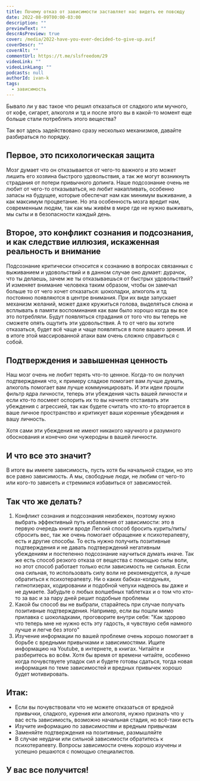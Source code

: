 ```yaml
---
title: Почему отказ от зависимости заставляет нас видеть ее повсюду
date: 2022-08-09T00:00-03:00
description: ""
previewText: ""
descrAsPreview: true
cover: /media/2022-have-you-ever-decided-to-give-up.avif
coverDescr: ""
coverAlt: ""
commentUrl: https://t.me/slsfreedom/29
videoLink: ""
videoLinkLang: ""
podcasts: null
authorId: ivan-k
tags:
  - зависимость
---
```

Бывало ли у вас такое что решил отказаться от сладкого или мучного, от кофе, сигарет, алкоголя и тд и после этого вы в какой-то момент еще больше стали потреблять этого вещества?

Так вот здесь задействовано сразу несколько механизмов, давайте разбираться по порядку.

## Первое, это психологическая защита

Мозг думает что он отказывается от чего-то важного и это может лишить его хозяина быстрого удовольствия, а так же могут возникнуть страдания от потери привычного допинга. Наше подсознание очень не любит от чего-то отказываться, но любит накапливать, особенно запасы на будущее, которые обеспечат нам как минимум выживание, а как максимум процветание. Но эта особенность мозга вредит нам, современным людям, так как мы живём в мире где не нужно выживать, мы сыты и в безопасности каждый день.

## Второе, это конфликт сознания и подсознания, и как следствие иллюзия, искаженная реальность и внимание

Подсознание критически относится к сознанию в вопросах связанных с выживанием и удовольствий и в данном случае оно думает: дурачок, что ты делаешь, зачем же ты отказываешься от быстрых удовольствий? И изменяет внимание человека таким образом, чтобы он замечал больше то от чего хочет отказаться: шоколадки, алкоголь и тд постоянно появляются в центре внимания. При их виде запускает механизм желаний, может даже кружиться голова, выделяться слюна и всплывать в памяти воспоминания как вам было хорошо когда вы все это потребляли. Будут появляться страдания от того что вы теперь не сможете опять ощутить эти удовольствия. А то от чего вы хотите отказаться, будет всё чаще и чаще появляться в поле вашего зрения. И в итоге этой массированной атаки вам очень сложно справиться с собой.

## Подтверждения и завышенная ценность

Наш мозг очень не любит терять что-то ценное. Когда-то он получил подтверждения что, к примеру сладкое помогает вам лучше думать, алкоголь помогает вам лучше коммуницировать. И эти идеи прошли фильтр ядра личности, теперь эти убеждения часть вашей личности и если кто-то посмеет оспорить их то вы начнете отстаивать эти убеждения с агрессией, так как будете считать что кто-то вторгается в ваше личное пространство и критикует ваши коренные убеждения и вашу личность.

Хотя сами эти убеждения не имеют никакого научного и разумного обоснования и конечно они чужеродны в вашей личности.

## И что все это значит?

В итоге вы имеете зависимость, пусть хотя бы начальной стадии, но это все равно зависимость. А мы, свободные люди, не любим от чего-то или кого-то зависеть и стремимся избавиться от зависимостей.

## Так что же делать?

1. Конфликт сознания и подсознания неизбежен, поэтому нужно выбрать эффективный путь избавления от зависимости: это в первую очередь книги вроде Легкий способ бросить курить/пить/сбросить вес, так же очень помогает обращение к психотерапевту, есть и другие способы. То есть нужно получить позитивные подтверждения и не давать подтверждений негативным убеждениям и постепенно подсознание научиться думать иначе. Так же есть способ резкого отказа от вещества с помощью силы воли, но этот способ работает только если зависимость не сильная. Если она сильная, то использовать силу воли не рекомендуется, а лучше обратиться к психотерапевту. Ни о каких бабках-колдуньях, гипнотизерах, кодировании и подобной чепухи надеюсь вы даже и не думаете. Забудьте о любых волшебных таблетках и о том что кто-то за вас и за пару дней решит подобные проблемы
2. Какой бы способ вы не выбрали, старайтесь при случае получать позитивные подтверждения. Например, если вы пошли мимо прилавка с шоколадками, проговорите внутри себя: "Как здорово что теперь мне не нужно есть эту гадость, я чувствую себя намного лучше и легче без этого"
3. Изучение информации по вашей проблеме очень хорошо помогает в борьбе с вредными привычками и зависимостями. Ищите информацию на Youtube, в интернете, в книгах. Читайте и разберитесь во всём. Хотя бы время от времени читайте, особенно когда почувствуете упадок сил и будете готовы сдаться, тогда новая информация по теме зависимостей и вредных привычек хорошо будет мотивировать.

## Итак:

- Если вы почувствовали что не можете отказаться от вредной привычки, сладкого, курения или алкоголя, нужно признать что у вас есть зависимость, возможно начальная стадия, но всё-таки есть
- Изучите информацию по зависимостям и вредным привычкам
- Заменяйте подтверждения на позитивные, размышляйте
- В случае неудачи или сильной зависимости обратитесь к психотерапевту. Вопросы зависимости очень хорошо изучены и успешно решаются с помощью специалистов.

## У вас все получится!

